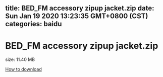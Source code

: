 
title: BED_FM accessory zipup jacket.zip
date: Sun Jan 19 2020 13:23:35 GMT+0800 (CST)    
categories: baidu
---

# BED_FM accessory zipup jacket.zip
size: 11.40 MB
 
 

[How to download](https://bpcam.bemobtrk.com/go/2ceec3aa-1ca2-46d6-b9ff-aaa5c184517c?jno=769)
